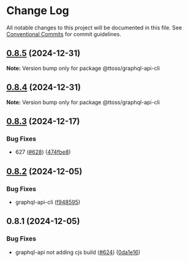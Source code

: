# Change Log

All notable changes to this project will be documented in this file.
See [Conventional Commits](https://conventionalcommits.org) for commit guidelines.

## [0.8.5](https://github.com/ttoss/ttoss/compare/@ttoss/graphql-api-cli@0.8.4...@ttoss/graphql-api-cli@0.8.5) (2024-12-31)

**Note:** Version bump only for package @ttoss/graphql-api-cli

## [0.8.4](https://github.com/ttoss/ttoss/compare/@ttoss/graphql-api-cli@0.8.3...@ttoss/graphql-api-cli@0.8.4) (2024-12-31)

**Note:** Version bump only for package @ttoss/graphql-api-cli

## [0.8.3](https://github.com/ttoss/ttoss/compare/@ttoss/graphql-api-cli@0.8.2...@ttoss/graphql-api-cli@0.8.3) (2024-12-17)

### Bug Fixes

- 627 ([#628](https://github.com/ttoss/ttoss/issues/628)) ([474fbe8](https://github.com/ttoss/ttoss/commit/474fbe8dacb3ec3ca58bc4a2daa58296489cd78c))

## [0.8.2](https://github.com/ttoss/ttoss/compare/@ttoss/graphql-api-cli@0.8.1...@ttoss/graphql-api-cli@0.8.2) (2024-12-05)

### Bug Fixes

- graphql-api-cli ([f948595](https://github.com/ttoss/ttoss/commit/f948595ea749637232428818869c2a46a8924dce))

## 0.8.1 (2024-12-05)

### Bug Fixes

- graphql-api not adding cjs build ([#624](https://github.com/ttoss/ttoss/issues/624)) ([0da1e16](https://github.com/ttoss/ttoss/commit/0da1e16c577e1fde1ccc4b2df2e94acda35fd249))
